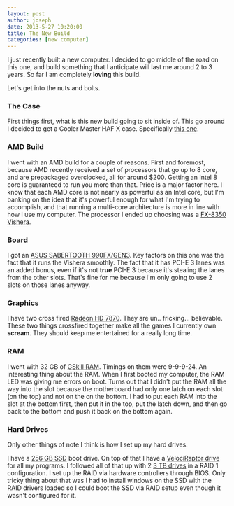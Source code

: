 ```yaml
---
layout: post
author: joseph
date: 2013-5-27 10:20:00
title: The New Build
categories: [new computer]
---
```


I just recently built a new computer. I decided to go middle of the road on this one, and build something that I anticipate will last me around 2 to 3 years. So far I am completely **loving** this build.

Let's get into the nuts and bolts. <!-- more -->

### The Case

First things first, what is this new build going to sit inside of. This go around I decided to get a Cooler Master HAF X case. Specifically [this one](http://www.newegg.com/Product/Product.aspx?Item=N82E16811119225).

### AMD Build

I went with an AMD build for a couple of reasons. First and foremost, because AMD recently received a set of processors that go up to 8 core, and are prepackaged overclocked, all for around $200. Getting an Intel 8 core is guaranteed to run you more than that. Price is a major factor here. I know that each AMD core is not nearly as powerful as an Intel core, but I'm banking on the idea that it's powerful enough for what I'm trying to accomplish, and that running a multi-core architecture is more in line with how I use my computer. The processor I ended up choosing was a [FX-8350 Vishera](http://www.newegg.com/Product/Product.aspx?Item=N82E16819113284).

### Board

I got an [ASUS SABERTOOTH 990FX/GEN3](http://www.newegg.com/Product/Product.aspx?Item=N82E16813131969). Key factors on this one was the fact that it runs the Vishera smoothly. The fact that it has PCI-E 3 lanes was an added bonus, even if it's not **true** PCI-E 3 because it's stealing the lanes from the other slots. That's fine for me because I'm only going to use 2 slots on those lanes anyway.

### Graphics

I have two cross fired [Radeon HD 7870](http://www.newegg.com/Product/Product.aspx?Item=N82E16814150605). They are un.. fricking... believable. These two things crossfired together make all the games I currently own **scream**. They should keep me entertained for a really long time.

### RAM

I went with 32 GB of [GSkill RAM](http://www.newegg.com/Product/Product.aspx?Item=N82E16820231610). Timings on them were 9-9-9-24. An interesting thing about the RAM. When I first booted my computer, the RAM LED was giving me errors on boot. Turns out that I didn't put the RAM all the way into the slot because the motherboard had only one latch on each slot (on the top) and not on the on the bottom. I had to put each RAM into the slot at the bottom first, then put it in the top, put the latch down, and then go back to the bottom and push it back on the bottom again.

### Hard Drives

Only other things of note I think is how I set up my hard drives.

I have a [256 GB SSD](http://www.newegg.com/Product/Product.aspx?Item=N82E16820147193) boot drive. On top of that I have a [VelociRaptor drive](http://www.newegg.com/Product/Product.aspx?Item=N82E16822136555) for all my programs. I followed all of that up with 2 [3 TB drives](http://www.newegg.com/Product/Product.aspx?Item=N82E16822148844) in a RAID 1 configuration. I set up the RAID via hardware controllers through BIOS. Only tricky thing about that was I had to install windows on the SSD with the RAID drivers loaded so I could boot the SSD via RAID setup even though it wasn't configured for it.